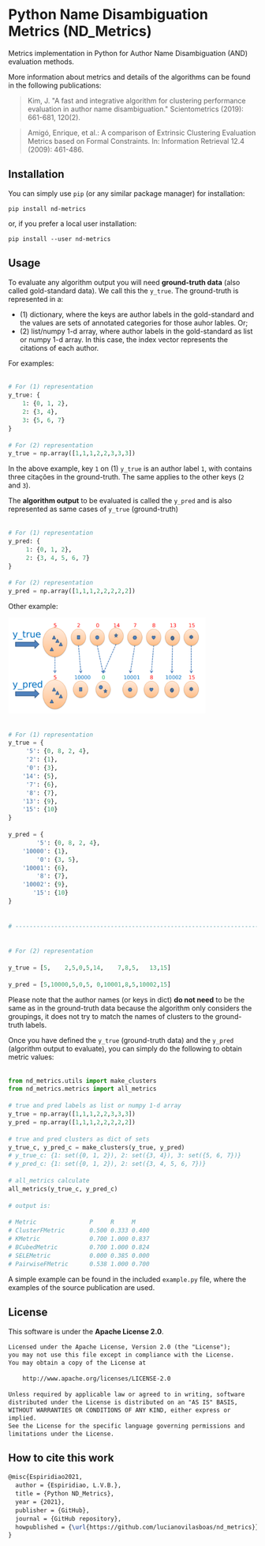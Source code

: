 # Python Name Disambiguation Metrics (ND_Metrics)

Metrics implementation in Python for Author Name Disambiguation (AND) evaluation methods.

More information about metrics and details of the algorithms can be found in the following publications:

> Kim, J. "A fast and integrative algorithm for clustering performance evaluation in author name disambiguation." Scientometrics (2019): 661-681, 120(2).

> Amigó, Enrique, et al.: A comparison of Extrinsic Clustering Evaluation Metrics based on Formal Constraints. In: Information Retrieval 12.4 (2009): 461-486.


## Installation

You can simply use `pip` (or any similar package manager) for installation:

    pip install nd-metrics

or, if you prefer a local user installation:

    pip install --user nd-metrics

## Usage

To evaluate any algorithm output you will need **ground-truth data** (also called gold-standard data). We call this the `y_true`. The ground-truth is represented in a:

- (1) dictionary, where the keys are author labels in the gold-standard and the values are sets of annotated categories for those auhor lables. Or; 
- (2) list/numpy 1-d array, where author labels in the gold-standard as list or numpy 1-d array. In this case, the index vector represents the citations of each author.


For examples:


```python

# For (1) representation
y_true: {
    1: {0, 1, 2}, 
    2: {3, 4}, 
    3: {5, 6, 7}
}

# For (2) representation
y_true = np.array([1,1,1,2,2,3,3,3])


```

In the above example, key `1` on (1) `y_true` is an author label `1`, with contains three citações in the ground-truth. The same applies to the other keys (`2` and `3`).


The **algorithm output** to be evaluated is called the `y_pred` and is also represented as same cases of `y_true` (ground-truth) 


```python

# For (1) representation
y_pred: {
     1: {0, 1, 2}, 
     2: {3, 4, 5, 6, 7}
}

# For (2) representation
y_pred = np.array([1,1,1,2,2,2,2,2])


```

Other example:

<img src="labels_test.png" width="400px">

```python

# For (1) representation
y_true = {
     '5': {0, 8, 2, 4}, 
     '2': {1}, 
     '0': {3}, 
    '14': {5}, 
     '7': {6}, 
     '8': {7}, 
    '13': {9}, 
    '15': {10}
}

y_pred = {
        '5': {0, 8, 2, 4}, 
    '10000': {1}, 
        '0': {3, 5}, 
    '10001': {6}, 
        '8': {7}, 
    '10002': {9}, 
       '15': {10}
}


# ------------------------------------------------------------------------------ #


# For (2) representation

y_true = [5,    2,5,0,5,14,    7,8,5,   13,15]

y_pred = [5,10000,5,0,5, 0,10001,8,5,10002,15]


```




Please note that the author names (or keys in dict) **do not need** to be the same as in the ground-truth data because the algorithm only considers the groupings, it does not try to match the names of clusters to the ground-truth labels.


Once you have defined the `y_true` (ground-truth data) and the `y_pred` (algorithm output to evaluate), you can simply do the following to obtain metric values:


```python

from nd_metrics.utils import make_clusters
from nd_metrics.metrics import all_metrics

# true and pred labels as list or numpy 1-d array
y_true = np.array([1,1,1,2,2,3,3,3])
y_pred = np.array([1,1,1,2,2,2,2,2])

# true and pred clusters as dict of sets
y_true_c, y_pred_c = make_clusters(y_true, y_pred)
# y_true_c: {1: set({0, 1, 2}), 2: set({3, 4}), 3: set({5, 6, 7})}
# y_pred_c: {1: set({0, 1, 2}), 2: set({3, 4, 5, 6, 7})}

# all_metrics calculate
all_metrics(y_true_c, y_pred_c)

# output is:

# Metric               P     R     M    
# ClusterFMetric       0.500 0.333 0.400
# KMetric              0.700 1.000 0.837
# BCubedMetric         0.700 1.000 0.824
# SELEMetric           0.000 0.385 0.000
# PairwiseFMetric      0.538 1.000 0.700

```



A simple example can be found in the included `example.py` file, where the examples of the source publication are used.

## License

This software is under the **Apache License 2.0**.

    Licensed under the Apache License, Version 2.0 (the "License");
    you may not use this file except in compliance with the License.
    You may obtain a copy of the License at

        http://www.apache.org/licenses/LICENSE-2.0

    Unless required by applicable law or agreed to in writing, software
    distributed under the License is distributed on an "AS IS" BASIS,
    WITHOUT WARRANTIES OR CONDITIONS OF ANY KIND, either express or implied.
    See the License for the specific language governing permissions and
    limitations under the License.



## How to cite this work

```latex
@misc{Espiridiao2021,
  author = {Espiridiao, L.V.B.},
  title = {Python ND_Metrics},
  year = {2021},
  publisher = {GitHub},
  journal = {GitHub repository},
  howpublished = {\url{https://github.com/lucianovilasboas/nd_metrics}}
}
```
